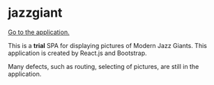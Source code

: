 # jazzgiant

[Go to the application.](https://fontgomery.github.io/jazzgiant/)

This is a **trial** SPA for displaying pictures of Modern Jazz Giants.
This application is created by React.js and Bootstrap.

Many defects, such as routing, selecting of pictures, are still in the application.
